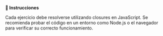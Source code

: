 <strong>📌 Instrucciones</strong>  

Cada ejercicio debe resolverse utilizando closures en JavaScript. Se recomienda probar el código en un entorno como Node.js o el navegador para verificar su correcto funcionamiento.